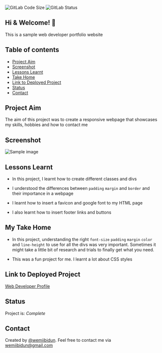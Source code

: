 ![GitLab Code Size](https://img.shields.io/github/languages/code-size/wemiibidun/my_first_webpage)
![GitLab Status](https://flat.badgen.net/github/status/micromatch/micromatch)

## Hi & Welcome! 👋

This is a sample web developer portfolio website

## Table of contents
* [Project Aim](#project-aim)
* [Screenshot](#screenshot)
* [Lessons Learnt](#lessons-learnt)
* [Take Home](#my-take-home)
* [Link to Deployed Project](#link-to-deployed-project)
* [Status](#status)
* [Contact](#contact)


## Project Aim
The aim of this project was to create a responsive webpage that showcases my skills, hobbies and how to contact me 

## Screenshot
![Sample image](https://github.com/wemiibidun/my_first_webpage/blob/master/webpage_screenshot.png)


## Lessons Learnt

- In this project, I learnt how to create different classes and divs

- I understood the differences between `padding` `margin` and `border`  and their importance in a webpage

- I learnt how to insert a favicon and google font to my HTML page

- I also learnt how to insert footer links and buttons



## My Take Home

- In this project, understanding the right `font-size` `padding` `margin` `color` and `line-height` to use for all the divs was very important. Sometimes it might take a little bit of research and trials to finally get what you need.

- This was a fun project for me. I learnt a lot about CSS styles


## Link to Deployed Project
[Web Developer Profile](https://wemiibidun.github.io/my_first_webpage/)


## Status
Project is: _Complete_

## Contact
Created by [@wemiibidun](https://twitter.com/wemiibidun/). Feel free to contact me via wemiibidun@gmail.com
